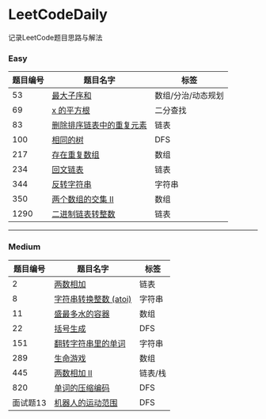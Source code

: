 # LeetCodeDaily
记录LeetCode题目思路与解法  </br>

### Easy  

 题目编号 | 题目名字 |  标签  |
-|-|-
 53 | [最大子序和](easy/53.md) | 数组/分治/动态规划 |
 69 | [x 的平方根](easy/69.md) | 二分查找 |
 83 | [删除排序链表中的重复元素](easy/83.md) | 链表 |
 100 | [相同的树](easy/100.md) | DFS |
 217 | [存在重复数组](easy/217.md) | 数组 |
 234 | [回文链表](easy/234.md) | 链表 |
 344 | [反转字符串](easy/344.md) | 字符串 |
 350 | [两个数组的交集 II](easy/350.md) | 数组 |
 1290 | [二进制链表转整数](easy/1290.md) | 链表 |

---

### Medium  

 题目编号 | 题目名字 |  标签  |
-|-|-
 2 | [两数相加](medium/2.md) | 链表 |
 8 | [字符串转换整数 (atoi)](medium/8.md) | 字符串 |
 11 | [盛最多水的容器](medium/11.md) | 数组 |
 22 | [括号生成](medium/22.md) | DFS |
 151 | [翻转字符串里的单词](medium/151.md) | 字符串 |
 289 | [生命游戏](medium/289.md) | 数组 |
 445 | [两数相加 II](medium/445.md) | 链表/栈 |
 820 | [单词的压缩编码](medium/820.md) | DFS |
 面试题13 | [机器人的运动范围](medium/offer_13.md) | DFS |
